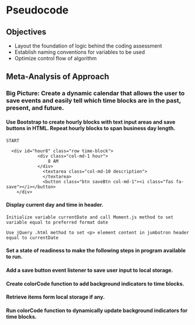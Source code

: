 # Pseudocode

## Objectives

- Layout the foundation of logic behind the coding assessment
- Establish naming conventions for variables to be used
- Optimize control flow of algorithm

## Meta-Analysis of Approach

### Big Picture: Create a dynamic calendar that allows the user to save events and easily tell which time blocks are in the past, present, and future. 

#### Use Bootstrap to create hourly blocks with text input areas and save buttons in HTML. Repeat hourly blocks to span business day length.
```
START

  <div id="hour8" class="row time-block">
            <div class="col-md-1 hour">
                8 AM
            </div>
              <textarea class="col-md-10 description">
              </textarea>
              <button class="btn saveBtn col-md-1"><i class="fas fa-save"></i></button>
    </div>
```

#### Display current day and time in header. 
```
Initialize variable currentDate and call Moment.js method to set variable equal to preferred format date

Use jQuery .html method to set <p> element content in jumbotron header equal to currentDate 
```

#### Set a state of readiness to make the following steps in program available to run.

#### Add a save button event listener to save user input to local storage.

#### Create colorCode function to add background indicators to time blocks. 

#### Retrieve items form local storage if any.

#### Run colorCode function to dynamically update background indicators for time blocks. 

